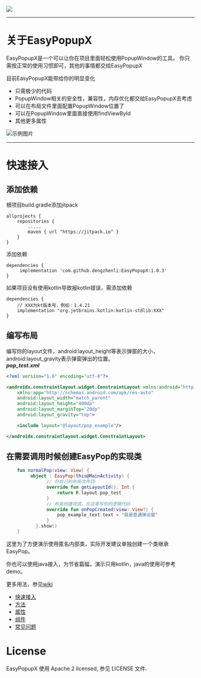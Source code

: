 [![](https://jitpack.io/v/dengzhenli/EasyPopupX.svg)](https://jitpack.io/#dengzhenli/EasyPopupX)

---
# 关于EasyPopupX

EasyPopupX是一个可以让你在项目里面轻松使用PopupWindow的工具。
你只需按正常的使用习惯即可，其他的事情都交给EasyPopupX

目前EasyPopupX能带给你的明显变化
* 只需极少的代码
* PopupWindow相关的安全性，兼容性，内存优化都交给EasyPopupX去考虑
* 可以在布局文件里面配置PopupWindow位置了
* 可以在PopupWindow里面直接使用findViewById
* 其他更多属性


![示例图片](https://raw.githubusercontent.com/dengzhenli/EasyPopupX/master/img/pop_example.gif)

---
# 快速接入

## 添加依赖
根项目build.gradle添加jitpack
```
allprojects {
    repositories {
        .....
        maven { url "https://jitpack.io" }
    }
}
```
添加依赖
```
dependencies {
     implementation 'com.github.dengzhenli:EasyPopupX:1.0.3'
}
```

如果项目没有使用kotlin导致报kotlin错误，需添加依赖  
```
dependencies {
    // XXX为kt版本号，例如：1.4.21
    implementation "org.jetbrains.kotlin:kotlin-stdlib:XXX"
}
```

## 编写布局

编写你的layout文件，android:layout_height等表示弹窗的大小，android:layout_gravity表示弹窗弹出的位置。  
***pop_test.xml***
```XML
<?xml version="1.0" encoding="utf-8"?>

<androidx.constraintlayout.widget.ConstraintLayout xmlns:android="http://schemas.android.com/apk/res/android"
    xmlns:app="http://schemas.android.com/apk/res-auto"
    android:layout_width="match_parent"
    android:layout_height="400dp"
    android:layout_marginTop="20dp"
    android:layout_gravity="top">

    <include layout="@layout/pop_example"/>

</androidx.constraintlayout.widget.ConstraintLayout>
```
## 在需要调用时候创建EasyPop的实现类
```kotlin
    fun normalPop(view: View) {
         object : EasyPop(this@MainActivity) {   
               // 你自己的布局文件ID
               override fun getLayoutId(): Int {
                   return R.layout.pop_test
               }    
               // 布局创建完成，在这里写你的逻辑代码 
               override fun onPopCreated(view: View?) {
                   pop_example_text.text = "我是普通弹出窗"
               }
           }.show()
    }
```
这里为了方便演示使用匿名内部类，实际开发建议单独创建一个类继承EasyPop。  

你也可以使用java接入，为节省篇幅，演示只用kotlin，java的使用可参考demo。  

更多用法，参见[wiki](https://github.com/dengzhenli/EasyPopupX/wiki/%E9%A6%96%E9%A1%B5) 
- [快速接入](https://github.com/dengzhenli/EasyPopupX/wiki/%E5%BF%AB%E9%80%9F%E6%8E%A5%E5%85%A5)
- [方法](https://github.com/dengzhenli/EasyPopupX/wiki/%E6%96%B9%E6%B3%95)
- [属性](https://github.com/dengzhenli/EasyPopupX/wiki/%E5%B1%9E%E6%80%A7)
- [组件](https://github.com/dengzhenli/EasyPopupX/wiki/%E7%BB%84%E4%BB%B6)
- [常见问题](https://github.com/dengzhenli/EasyPopupX/wiki/%E5%B8%B8%E8%A7%81%E9%97%AE%E9%A2%98)

# License

EasyPopupX 使用 Apache 2 licensed, 参见 LICENSE 文件.
